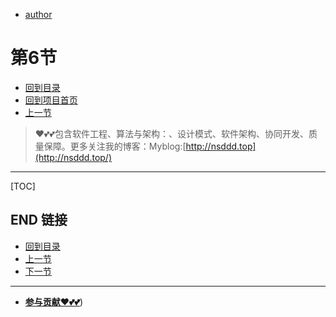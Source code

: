+ [author](https://github.com/3293172751)
# 第6节
+ [回到目录](../README.md)
+ [回到项目首页](../../README.md)
+ [上一节](5.md)
> ❤️💕💕包含软件工程、算法与架构：、设计模式、软件架构、协同开发、质量保障。更多关注我的博客：Myblog:[http://nsddd.top](http://nsddd.top/)
---
[TOC]





## END 链接
+ [回到目录](../README.md)
+ [上一节](5.md)
+ [下一节](7.md)
---
+ [**参与贡献❤️💕💕**](https://nsddd.top/archives/contributors))